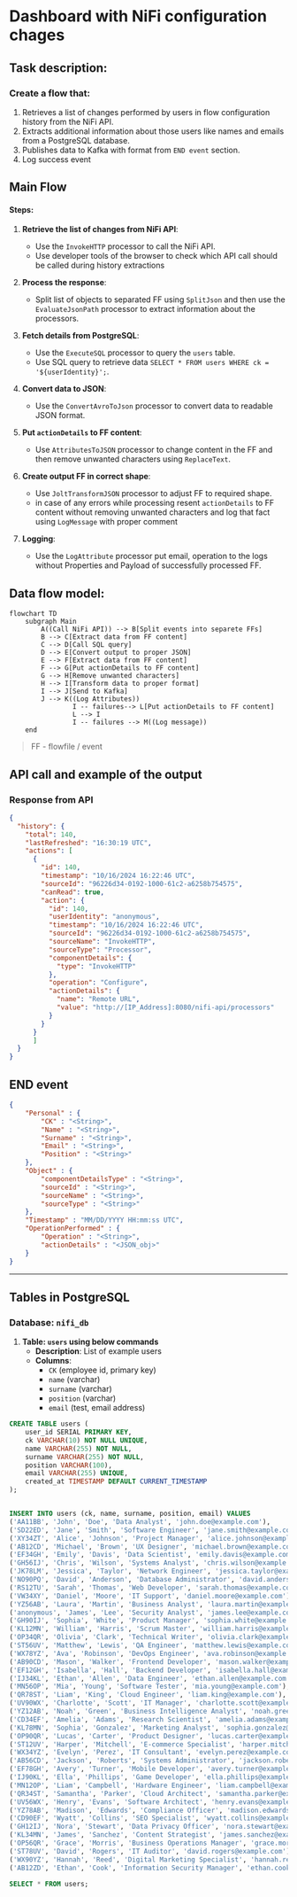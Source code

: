 # Dashboard with NiFi configuration chages

## Task description:

### Create a flow that:

1.  Retrieves a list of changes performed by users in flow configuration history from the NiFi API.
2.  Extracts additional information about those users like names and emails from a PostgreSQL database.
3.  Publishes data to Kafka with format from `END event` section.
4.  Log success event

## Main Flow

#### Steps:

1.  **Retrieve the list of changes from NiFi API**:
    
    - Use the `InvokeHTTP` processor to call the NiFi API.
    - Use developer tools of the browser to check which API call should be called during history extractions
2.  **Process the response**:
    
    - Split list of objects to separated FF using `SplitJson` and then use the `EvaluateJsonPath` processor to extract information about the processors.
3.  **Fetch details from PostgreSQL**:
    
    - Use the `ExecuteSQL` processor to query the `users` table.
    - Use SQL query to retrieve data `SELECT * FROM users WHERE ck = '${userIdentity}';`.
4.  **Convert data to JSON**:
    
    - Use the `ConvertAvroToJson` processor to convert data to readable JSON format.
5.  **Put `actionDetails` to FF content**:
    
    - Use `AttributesToJSON` processor to change content in the FF and then remove unwanted characters using `ReplaceText`.
6.  **Create output FF in correct shape**:
    
    - Use `JoltTransformJSON` processor to adjust FF to required shape.
    - in case of any errors while processing resent `actionDetails` to FF content without removing unwanted characters and log that fact using `LogMessage` with proper comment
7.  **Logging**:
    
    - Use the `LogAttribute` processor put email, operation to the logs without Properties and Payload of successfully processed FF.

## Data flow model:

```mermaid
flowchart TD
    subgraph Main
        A((Call NiFi API)) --> B[Split events into separete FFs]
        B --> C[Extract data from FF content]
        C --> D[Call SQL query]
        D --> E[Convert output to proper JSON]
        E --> F[Extract data from FF content]
        F --> G[Put actionDetails to FF content]
        G --> H[Remove unwanted characters]
        H --> I[Transform data to proper format]
        I --> J[Send to Kafka]
        J --> K((Log Attributes))
				I -- failures--> L[Put actionDetails to FF content]
				L --> I
				I -- failures --> M((Log message))
    end 

```
> FF - flowfile / event

## API call and example of the output

### Response from API

```JSON
{
  "history": {
    "total": 140,
    "lastRefreshed": "16:30:19 UTC",
    "actions": [
      {
        "id": 140,
        "timestamp": "10/16/2024 16:22:46 UTC",
        "sourceId": "96226d34-0192-1000-61c2-a6258b754575",
        "canRead": true,
        "action": {
          "id": 140,
          "userIdentity": "anonymous",
          "timestamp": "10/16/2024 16:22:46 UTC",
          "sourceId": "96226d34-0192-1000-61c2-a6258b754575",
          "sourceName": "InvokeHTTP",
          "sourceType": "Processor",
          "componentDetails": {
            "type": "InvokeHTTP"
          },
          "operation": "Configure",
          "actionDetails": {
            "name": "Remote URL",
            "value": "http://[IP_Address]:8080/nifi-api/processors"
          }
        }
      }
      ]
  }
}
```

## END event

```JSON
{
    "Personal" : {
        "CK" : "<String>",
        "Name" : "<String>",
        "Surname" : "<String>",
        "Email" : "<String>",
        "Position" : "<String>"
    },
    "Object" : {
        "componentDetailsType" : "<String>",
        "sourceId" : "<String>",
        "sourceName" : "<String>",
        "sourceType" : "<String>"	
    },
    "Timestamp" : "MM/DD/YYYY HH:mm:ss UTC",
    "OperationPerformed" : {
        "Operation" : "<String>",
        "actionDetails" : "<JSON_obj>"
    }
}
```

***

## Tables in PostgreSQL

### Database: `nifi_db`

1.  **Table: `users` using below commands**
    - **Description**: List of example users
    - **Columns**:
        - `CK` (employee id, primary key)
        - `name` (varchar)
        - `surname` (varchar)
        - `position` (varchar)
        - `email` (test, email address)

```SQL
CREATE TABLE users (
    user_id SERIAL PRIMARY KEY,
    ck VARCHAR(10) NOT NULL UNIQUE,
    name VARCHAR(255) NOT NULL,
    surname VARCHAR(255) NOT NULL,
    position VARCHAR(100),
    email VARCHAR(255) UNIQUE,
    created_at TIMESTAMP DEFAULT CURRENT_TIMESTAMP
);


INSERT INTO users (ck, name, surname, position, email) VALUES
('AA11BB', 'John', 'Doe', 'Data Analyst', 'john.doe@example.com'),
('SD22ED', 'Jane', 'Smith', 'Software Engineer', 'jane.smith@example.com'),
('XY34ZT', 'Alice', 'Johnson', 'Project Manager', 'alice.johnson@example.com'),
('AB12CD', 'Michael', 'Brown', 'UX Designer', 'michael.brown@example.com'),
('EF34GH', 'Emily', 'Davis', 'Data Scientist', 'emily.davis@example.com'),
('GH56IJ', 'Chris', 'Wilson', 'Systems Analyst', 'chris.wilson@example.com'),
('JK78LM', 'Jessica', 'Taylor', 'Network Engineer', 'jessica.taylor@example.com'),
('NO90PQ', 'David', 'Anderson', 'Database Administrator', 'david.anderson@example.com'),
('RS12TU', 'Sarah', 'Thomas', 'Web Developer', 'sarah.thomas@example.com'),
('VW34XY', 'Daniel', 'Moore', 'IT Support', 'daniel.moore@example.com'),
('YZ56AB', 'Laura', 'Martin', 'Business Analyst', 'laura.martin@example.com'),
('anonymous', 'James', 'Lee', 'Security Analyst', 'james.lee@example.com'),
('GH90IJ', 'Sophia', 'White', 'Product Manager', 'sophia.white@example.com'),
('KL12MN', 'William', 'Harris', 'Scrum Master', 'william.harris@example.com'),
('OP34QR', 'Olivia', 'Clark', 'Technical Writer', 'olivia.clark@example.com'),
('ST56UV', 'Matthew', 'Lewis', 'QA Engineer', 'matthew.lewis@example.com'),
('WX78YZ', 'Ava', 'Robinson', 'DevOps Engineer', 'ava.robinson@example.com'),
('AB90CD', 'Mason', 'Walker', 'Frontend Developer', 'mason.walker@example.com'),
('EF12GH', 'Isabella', 'Hall', 'Backend Developer', 'isabella.hall@example.com'),
('IJ34KL', 'Ethan', 'Allen', 'Data Engineer', 'ethan.allen@example.com'),
('MN56OP', 'Mia', 'Young', 'Software Tester', 'mia.young@example.com'),
('QR78ST', 'Liam', 'King', 'Cloud Engineer', 'liam.king@example.com'),
('UV90WX', 'Charlotte', 'Scott', 'IT Manager', 'charlotte.scott@example.com'),
('YZ12AB', 'Noah', 'Green', 'Business Intelligence Analyst', 'noah.green@example.com'),
('CD34EF', 'Amelia', 'Adams', 'Research Scientist', 'amelia.adams@example.com'),
('KL78MN', 'Sophia', 'Gonzalez', 'Marketing Analyst', 'sophia.gonzalez@example.com'),
('OP90QR', 'Lucas', 'Carter', 'Product Designer', 'lucas.carter@example.com'),
('ST12UV', 'Harper', 'Mitchell', 'E-commerce Specialist', 'harper.mitchell@example.com'),
('WX34YZ', 'Evelyn', 'Perez', 'IT Consultant', 'evelyn.perez@example.com'),
('AB56CD', 'Jackson', 'Roberts', 'Systems Administrator', 'jackson.roberts@example.com'),
('EF78GH', 'Avery', 'Turner', 'Mobile Developer', 'avery.turner@example.com'),
('IJ90KL', 'Ella', 'Phillips', 'Game Developer', 'ella.phillips@example.com'),
('MN12OP', 'Liam', 'Campbell', 'Hardware Engineer', 'liam.campbell@example.com'),
('QR34ST', 'Samantha', 'Parker', 'Cloud Architect', 'samantha.parker@example.com'),
('UV56WX', 'Henry', 'Evans', 'Software Architect', 'henry.evans@example.com'),
('YZ78AB', 'Madison', 'Edwards', 'Compliance Officer', 'madison.edwards@example.com'),
('CD90EF', 'Wyatt', 'Collins', 'SEO Specialist', 'wyatt.collins@example.com'),
('GH12IJ', 'Nora', 'Stewart', 'Data Privacy Officer', 'nora.stewart@example.com'),
('KL34MN', 'James', 'Sanchez', 'Content Strategist', 'james.sanchez@example.com'),
('OP56QR', 'Grace', 'Morris', 'Business Operations Manager', 'grace.morris@example.com'),
('ST78UV', 'David', 'Rogers', 'IT Auditor', 'david.rogers@example.com'),
('WX90YZ', 'Hannah', 'Reed', 'Digital Marketing Specialist', 'hannah.reed@example.com'),
('AB12ZD', 'Ethan', 'Cook', 'Information Security Manager', 'ethan.cook@example.com');

SELECT * FROM users;
```
